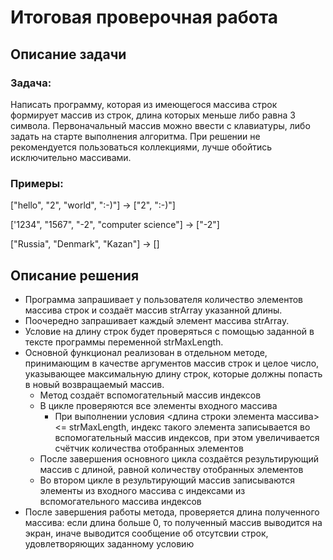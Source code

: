 # Итоговая проверочная работа

## Описание задачи

### Задача:
Написать программу, которая из имеющегося массива строк формирует массив из строк, длина которых меньше либо равна 3 символа. Первоначальный массив можно ввести с клавиатуры, либо задать на старте выполнения алгоритма. При решении не рекомендуется пользоваться коллекциями, лучше обойтись исключительно массивами.

### Примеры:
["hello", "2", "world", ":-)"] -> ["2", ":-)"]

['1234", "1567", "-2", "computer science"] -> ["-2"]

["Russia", "Denmark", "Kazan"] -> []


## Описание решения
- Программа запрашивает у пользователя количество элементов массива строк и создаёт массив strArray указанной длины.
- Поочередно запрашивает каждый элемент массива strArray.
- Условие на длину строк будет проверяться с помощью заданной в тексте программы переменной strMaxLength.
- Основной функционал реализован в отдельном методе, принимающим в качестве аргументов массив строк и целое число, указывающее максимальную длину строк, которые должны попасть в новый возвращаемый массив.
    - Метод создаёт вспомогательный массив индексов
    - В цикле проверяются все элементы входного массива
        - При выполнении условия <длина строки элемента массива> <= strMaxLength, индекс такого элемента записывается во вспомогательный массив индексов, при этом увеличивается счётчик количества отобранных элементов
    - После завершения основного цикла создаётся результирующий массив с длиной, равной количеству отобранных элементов
    - Во втором цикле в результирующий массив записываются элементы из входного массива с индексами из вспомогательного массива индексов
- После завершения работы метода, проверяется длина полученного массива: если длина больше 0, то полученный массив выводится на экран, иначе выводится сообщение об отсутсвии строк, удовлетворяющих заданному условию

